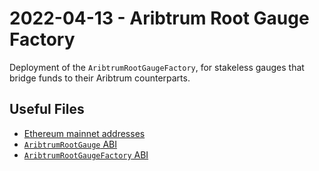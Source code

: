# 2022-04-13 - Aribtrum Root Gauge Factory

Deployment of the `AribtrumRootGaugeFactory`, for stakeless gauges that bridge funds to their Aribtrum counterparts.

## Useful Files

- [Ethereum mainnet addresses](./output/mainnet.json)
- [`AribtrumRootGauge` ABI](./abi/AribtrumRootGauge.json)
- [`AribtrumRootGaugeFactory` ABI](./abi/AribtrumRootGaugeFactory.json)

